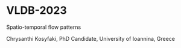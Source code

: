 # VLDB-2023
Spatio-temporal flow patterns

Chrysanthi Kosyfaki, PhD Candidate, University of Ioannina, Greece


